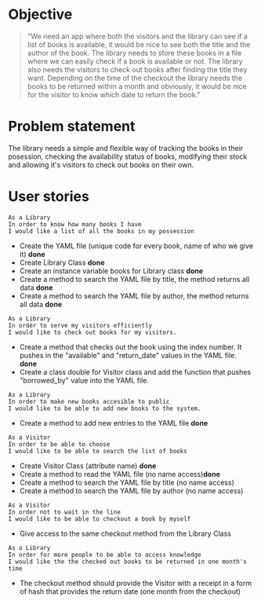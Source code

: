 # Objective 
 
 > "We need an app where both the visitors and the library can see if a list of books is available, it would be nice to see both the title and the author of the book. The library needs to store these books in a file where we can easily check if a book is available or not. The library also needs the visitors to check out books after finding the title they want. Depending on the time of the checkout the library needs the books to be returned within a month and obviously, it would be nice for the visitor to know which date to return the book."
 
# Problem statement
The library needs a simple and flexible way of tracking the books in their posession, checking the availability status of books, modifying their stock and allowing it's visitors to check out books on their own.


# User stories

```
As a Library
In order to know how many books I have
I would like a list of all the books in my possession
```


* Create the YAML file (unique code for every book, name of who we give it) **done**
* Create Library Class **done**
* Create an instance variable books for Library class **done**
* Create a method to search the YAML file by title, the method returns all data **done**
* Create a method to search the YAML file by author, the method returns all data **done**

```
As a Library
In order to serve my visitors efficiently
I would like to check out books for my visitors.
```

* Create a method that checks out the book using the index number. It pushes in the "available" and "return_date" values in the YAML file. **done**
* Create a class double for Visitor class and add the function that pushes "borrowed_by" value into the YAML file.


```
As a Library
In order to make new books accesible to public
I would like to be able to add new books to the system.
```

* Create a method to add new entries to the YAML file **done**


```
As a Visitor
In order to be able to choose
I would like to be able to search the list of books
```

* Create Visitor Class (attribute name) **done**
* Create a method to read the YAML file (no name access)**done**
* Create a method to search the YAML file by title (no name access)
* Create a method to search the YAML file by author (no name access)

```
As a Visitor
In order not to wait in the line
I would like to be able to checkout a book by myself
```

* Give access to the same checkout method from the Library Class

```
As a Library
In order for more people to be able to access knowledge
I would like the the checked out books to be returned in one month's time
```

* The checkout method should provide the Visitor with a receipt in a form of hash that provides the return date (one month from the checkout)









